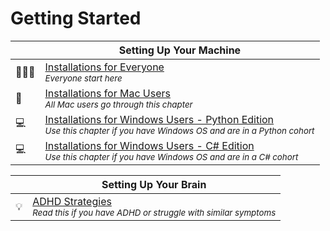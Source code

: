 # Getting Started

|     | Setting Up Your Machine  |
| --- | --- |
| 👩🏾‍🏫  | [Installations for Everyone](./chapters/GETTING_STARTED.md) <br/> <sub><em>Everyone start here</em></sub> |
| 🍎  | [Installations for Mac Users](./chapters/GETTING_STARTED_MAC.md) <br/> <sub><em>All Mac users go through this chapter</em></sub> |
| 💻  | [Installations for Windows Users - Python Edition](./chapters/GETTING_STARTED_WINDOWS.md) <br/> <sub><em>Use this chapter if you have Windows OS and are in a Python cohort</em></sub> |
| 💻  | [Installations for Windows Users - C# Edition](./chapters/GETTING_STARTED_WINDOWS_C_SHARP.md) <br/> <sub><em>Use this chapter if you have Windows OS and are in a C# cohort</em></sub> |

|     | Setting Up Your Brain |
| --- | --- |
| 💡  | [ADHD Strategies](./chapters/ADHD_STRATEGIES.md) </br> <sub><em>Read this if you have ADHD or struggle with similar symptoms</em></sub> |
